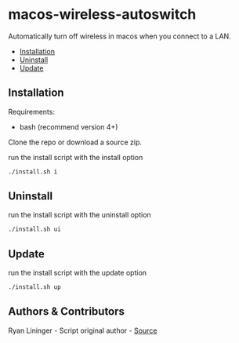 macos-wireless-autoswitch
==================
Automatically turn off wireless in macos when you connect to a LAN.

* [Installation](#installation)
* [Uninstall](#uninstall)
* [Update](#update)

Installation
------------

Requirements:

* bash (recommend version 4+)

Clone the repo or download a source zip.

run the install script with the install option

```bash
./install.sh i
```

Uninstall
------------
run the install script with the uninstall option

```bash
./install.sh ui
```

Update
------------
run the install script with the update option

```bash
./install.sh up
```

Authors & Contributors
------------
Ryan Lininger - Script original author - [Source](https://web.archive.org/web/20180508004545/www.computernetworkbasics.com/2012/12/automatically-turn-off-wireless-in-osx-including-mountain-lion/)